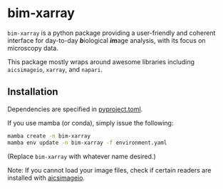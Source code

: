 # bim-xarray
`bim-xarray` is a python package providing a user-friendly and 
coherent interface for day-to-day ***b***iological ***im***age analysis, with 
its focus on microscopy data.

This package mostly wraps around awesome libraries including 
`aicsimageio`, `xarray`, and `napari`.

## Installation
Dependencies are specified in [pyproject.toml](pyproject.toml).

If you use mamba (or conda), simply issue the following:
```bash
mamba create -n bim-xarray
mamba env update -n bim-xarray -f environment.yaml
```
(Replace `bim-xarray` with whatever name desired.)

Note: If you cannot load your image files, check if certain readers
are installed with [aicsimageio](https://github.com/AllenCellModeling/aicsimageio).